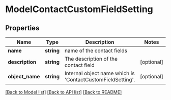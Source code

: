 # ModelContactCustomFieldSetting

## Properties
Name | Type | Description | Notes
------------ | ------------- | ------------- | -------------
**name** | **string** | name of the contact fields | 
**description** | **string** | The description of the contact field | [optional] 
**object_name** | **string** | Internal object name which is &#x27;ContactCustomFieldSetting&#x27;. | [optional] 

[[Back to Model list]](../../README.md#documentation-for-models) [[Back to API list]](../../README.md#documentation-for-api-endpoints) [[Back to README]](../../README.md)

